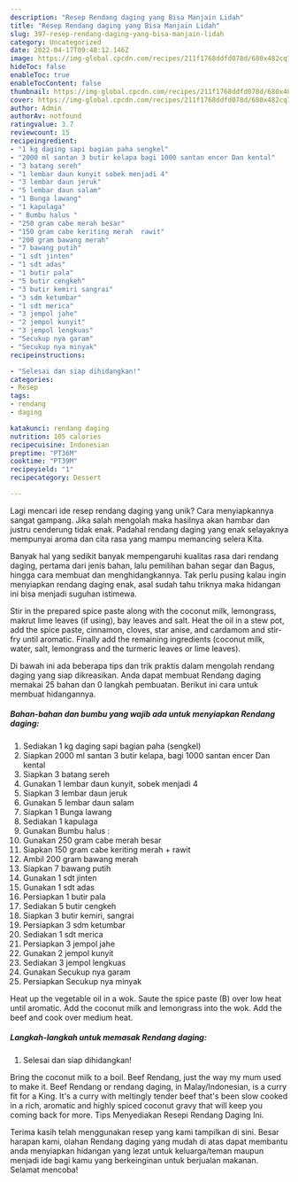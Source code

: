 ```yaml
---
description: "Resep Rendang daging yang Bisa Manjain Lidah"
title: "Resep Rendang daging yang Bisa Manjain Lidah"
slug: 397-resep-rendang-daging-yang-bisa-manjain-lidah
category: Uncategorized
date: 2022-04-17T09:48:12.146Z
image: https://img-global.cpcdn.com/recipes/211f1768ddfd078d/680x482cq70/rendang-daging-foto-resep-utama.jpg
hideToc: false
enableToc: true
enableTocContent: false
thumbnail: https://img-global.cpcdn.com/recipes/211f1768ddfd078d/680x482cq70/rendang-daging-foto-resep-utama.jpg
cover: https://img-global.cpcdn.com/recipes/211f1768ddfd078d/680x482cq70/rendang-daging-foto-resep-utama.jpg
author: Admin
authorAv: notfound
ratingvalue: 3.7
reviewcount: 15
recipeingredient:
- "1 kg daging sapi bagian paha sengkel"
- "2000 ml santan 3 butir kelapa bagi 1000 santan encer Dan kental"
- "3 batang sereh"
- "1 lembar daun kunyit sobek menjadi 4"
- "3 lembar daun jeruk"
- "5 lembar daun salam"
- "1 Bunga lawang"
- "1 kapulaga"
- " Bumbu halus "
- "250 gram cabe merah besar"
- "150 gram cabe keriting merah  rawit"
- "200 gram bawang merah"
- "7 bawang putih"
- "1 sdt jinten"
- "1 sdt adas"
- "1 butir pala"
- "5 butir cengkeh"
- "3 butir kemiri sangrai"
- "3 sdm ketumbar"
- "1 sdt merica"
- "3 jempol jahe"
- "2 jempol kunyit"
- "3 jempol lengkuas"
- "Secukup nya garam"
- "Secukup nya minyak"
recipeinstructions:

- "Selesai dan siap dihidangkan!"
categories:
- Resep
tags:
- rendang
- daging

katakunci: rendang daging 
nutrition: 105 calories
recipecuisine: Indonesian
preptime: "PT36M"
cooktime: "PT39M"
recipeyield: "1"
recipecategory: Dessert

---
```





Lagi mencari ide resep rendang daging yang unik? Cara menyiapkannya sangat gampang. Jika salah mengolah maka hasilnya akan hambar dan justru cenderung tidak enak. Padahal rendang daging yang enak selayaknya mempunyai aroma dan cita rasa yang mampu memancing selera Kita.





Banyak hal yang sedikit banyak mempengaruhi kualitas rasa dari rendang daging, pertama dari jenis bahan, lalu pemilihan bahan segar dan Bagus, hingga cara membuat dan menghidangkannya. Tak perlu pusing kalau ingin menyiapkan rendang daging enak,      asal sudah tahu triknya maka hidangan ini bisa menjadi suguhan istimewa.














Stir in the prepared spice paste along with the coconut milk, lemongrass, makrut lime leaves (if using), bay leaves and salt. Heat the oil in a stew pot, add the spice paste, cinnamon, cloves, star anise, and cardamom and stir-fry until aromatic. Finally add the remaining ingredients (coconut milk, water, salt, lemongrass and the turmeric leaves or lime leaves).






Di bawah ini ada beberapa tips dan trik praktis dalam mengolah rendang daging yang siap dikreasikan. Anda dapat membuat Rendang daging memakai 25 bahan dan 0 langkah pembuatan. Berikut ini cara untuk membuat hidangannya.

<!--inarticleads1-->

##### Bahan-bahan dan bumbu yang wajib ada untuk menyiapkan Rendang daging:

1. Sediakan 1 kg daging sapi bagian paha (sengkel)
1. Siapkan 2000 ml santan 3 butir kelapa, bagi 1000 santan encer Dan kental
1. Siapkan 3 batang sereh
1. Gunakan 1 lembar daun kunyit, sobek menjadi 4
1. Siapkan 3 lembar daun jeruk
1. Gunakan 5 lembar daun salam
1. Siapkan 1 Bunga lawang
1. Sediakan 1 kapulaga
1. Gunakan  Bumbu halus :
1. Gunakan 250 gram cabe merah besar
1. Siapkan 150 gram cabe keriting merah + rawit
1. Ambil 200 gram bawang merah
1. Siapkan 7 bawang putih
1. Gunakan 1 sdt jinten
1. Gunakan 1 sdt adas
1. Persiapkan 1 butir pala
1. Sediakan 5 butir cengkeh
1. Siapkan 3 butir kemiri, sangrai
1. Persiapkan 3 sdm ketumbar
1. Sediakan 1 sdt merica
1. Persiapkan 3 jempol jahe
1. Gunakan 2 jempol kunyit
1. Sediakan 3 jempol lengkuas
1. Gunakan Secukup nya garam
1. Persiapkan Secukup nya minyak


Heat up the vegetable oil in a wok. Saute the spice paste (B) over low heat until aromatic. Add the coconut milk and lemongrass into the wok. Add the beef and cook over medium heat. 

<!--inarticleads2-->

##### Langkah-langkah untuk memasak Rendang daging:


1. Selesai dan siap dihidangkan!

Bring the coconut milk to a boil. Beef Rendang, just the way my mum used to make it. Beef Rendang or rendang daging, in Malay/Indonesian, is a curry fit for a King. It&#39;s a curry with meltingly tender beef that&#39;s been slow cooked in a rich, aromatic and highly spiced coconut gravy that will keep you coming back for more. Tips Menyediakan Resepi Rendang Daging Ini. 

Terima kasih telah menggunakan resep yang kami tampilkan di sini. Besar harapan kami, olahan Rendang daging yang mudah di atas dapat membantu anda menyiapkan hidangan yang lezat untuk keluarga/teman maupun menjadi ide bagi kamu yang berkeinginan untuk berjualan makanan. Selamat mencoba!
